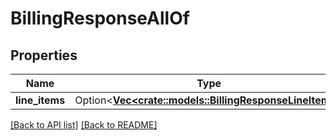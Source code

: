 # BillingResponseAllOf

## Properties

Name | Type | Description | Notes
------------ | ------------- | ------------- | -------------
**line_items** | Option<[**Vec&lt;crate::models::BillingResponseLineItem&gt;**](BillingResponseLineItem.md)> |  | 

[[Back to API list]](../README.md#documentation-for-api-endpoints) [[Back to README]](../README.md)


